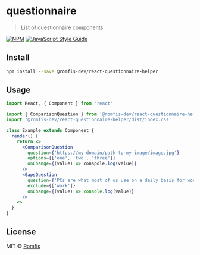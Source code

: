 # questionnaire

> List of questionnaire components

[![NPM](https://img.shields.io/npm/v/questionnaire.svg)](https://www.npmjs.com/package/@romfis-dev/react-questionnaire-helper) [![JavaScript Style Guide](https://img.shields.io/badge/code_style-standard-brightgreen.svg)](https://standardjs.com)

## Install

```bash
npm install --save @romfis-dev/react-questionnaire-helper
```

## Usage

```jsx
import React, { Component } from 'react'

import { ComparisonQuestion } from '@romfis-dev/react-questionnaire-helper'
import '@romfis-dev/react-questionnaire-helper/dist/index.css'

class Example extends Component {
  render() {
    return <>
      <ComparisonQuestion
        question={'https://my-domain/path-to-my-image/image.jpg'}
        options={['one', 'two', 'three']}
        onChange={(value) => conspole.log(value)}
      />
      <GapsQuestion
        question={'PCs are what most of us use on a daily basis for work or personal use'}
        exclude={['work']}
        onChange={(value) => console.log(value)}
      />
    <>
  }
}
```

## License

MIT © [Romfis](https://github.com/romfis)
